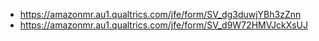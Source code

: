 * https://amazonmr.au1.qualtrics.com/jfe/form/SV_dg3duwjYBh3zZnn
* https://amazonmr.au1.qualtrics.com/jfe/form/SV_d9W72HMVJckXsUJ

